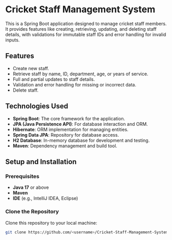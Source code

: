 # Cricket Staff Management System

This is a Spring Boot application designed to manage cricket staff members. It provides features like creating, retrieving, updating, and deleting staff details, with validations for immutable staff IDs and error handling for invalid inputs.

## Features
- Create new staff.
- Retrieve staff by name, ID, department, age, or years of service.
- Full and partial updates to staff details.
- Validation and error handling for missing or incorrect data.
- Delete staff.

## Technologies Used
- **Spring Boot**: The core framework for the application.
- **JPA (Java Persistence API)**: For database interaction and ORM.
- **Hibernate**: ORM implementation for managing entities.
- **Spring Data JPA**: Repository for database access.
- **H2 Database**: In-memory database for development and testing.
- **Maven**: Dependency management and build tool.

## Setup and Installation

### Prerequisites
- **Java 17** or above
- **Maven**
- **IDE** (e.g., IntelliJ IDEA, Eclipse)

### Clone the Repository
Clone this repository to your local machine:
```bash
git clone https://github.com/<username>/Cricket-Staff-Management-System.git

